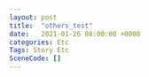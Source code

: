 ```yaml
---
layout: post
title:  "others_test"
date:   2021-01-26 08:00:00 +0000
categories: Etc
Tags: Story Etc
SceneCode: []
---
```

